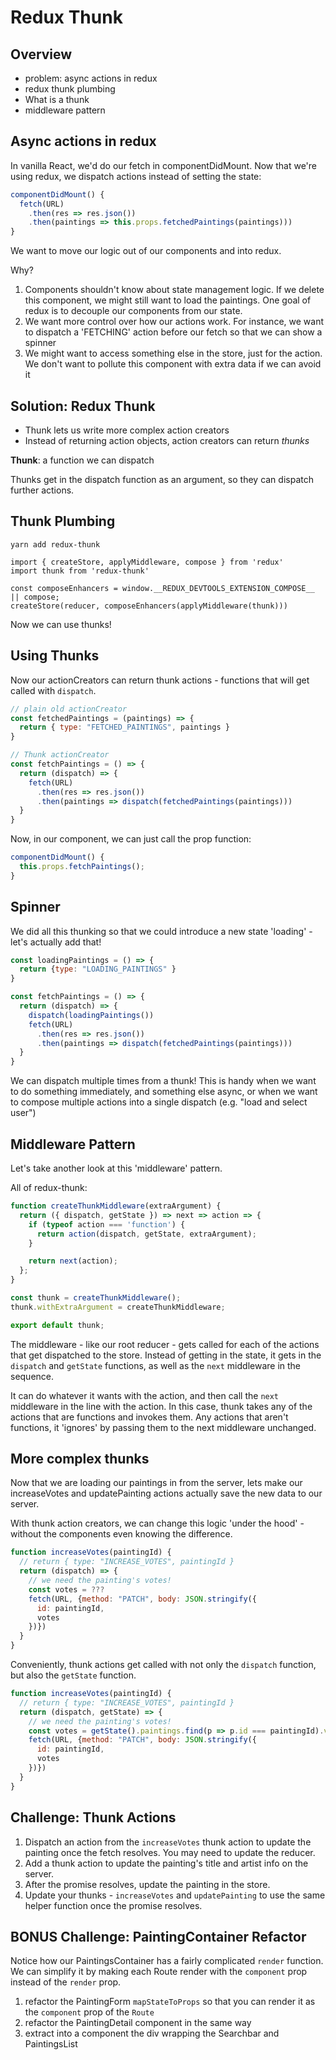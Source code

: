 # Redux Thunk

## Overview

- problem: async actions in redux
- redux thunk plumbing
- What is a thunk
- middleware pattern

## Async actions in redux

In vanilla React, we'd do our fetch in componentDidMount. Now that we're using redux, we dispatch actions instead of setting the state:

```js
componentDidMount() {
  fetch(URL)
    .then(res => res.json())
    .then(paintings => this.props.fetchedPaintings(paintings)))
}
```

We want to move our logic out of our components and into redux.

Why?

1. Components shouldn't know about state management logic. If we delete this component, we might still want to load the paintings. One goal of redux is to decouple our components from our state.
2. We want more control over how our actions work. For instance, we want to dispatch a 'FETCHING' action before our fetch so that we can show a spinner
3. We might want to access something else in the store, just for the action. We don't want to pollute this component with extra data if we can avoid it

## Solution: Redux Thunk

- Thunk lets us write more complex action creators
- Instead of returning action objects, action creators can return _thunks_

**Thunk**: a function we can dispatch

Thunks get in the dispatch function as an argument, so they can dispatch further actions.

## Thunk Plumbing

`yarn add redux-thunk`

```
import { createStore, applyMiddleware, compose } from 'redux'
import thunk from 'redux-thunk'

const composeEnhancers = window.__REDUX_DEVTOOLS_EXTENSION_COMPOSE__ || compose;
createStore(reducer, composeEnhancers(applyMiddleware(thunk)))
```

Now we can use thunks!

## Using Thunks

Now our actionCreators can return thunk actions - functions that will get called with `dispatch`.

```js
// plain old actionCreator
const fetchedPaintings = (paintings) => {
  return { type: "FETCHED_PAINTINGS", paintings }
}

// Thunk actionCreator
const fetchPaintings = () => {
  return (dispatch) => {
    fetch(URL)
      .then(res => res.json())
      .then(paintings => dispatch(fetchedPaintings(paintings))) 
  }
}
```

Now, in our component, we can just call the prop function:

```js
componentDidMount() {
  this.props.fetchPaintings();
}
```

## Spinner

We did all this thunking so that we could introduce a new state 'loading' - let's actually add that!

```js
const loadingPaintings = () => {
  return {type: "LOADING_PAINTINGS" }
}

const fetchPaintings = () => {
  return (dispatch) => {
    dispatch(loadingPaintings())
    fetch(URL)
      .then(res => res.json())
      .then(paintings => dispatch(fetchedPaintings(paintings))) 
  }
}
```

We can dispatch multiple times from a thunk! This is handy when we want to do something immediately, and something else async, or when we want to compose multiple actions into a single dispatch (e.g. "load and select user")

## Middleware Pattern

Let's take another look at this 'middleware' pattern.

All of redux-thunk:

```js
function createThunkMiddleware(extraArgument) {
  return ({ dispatch, getState }) => next => action => {
    if (typeof action === 'function') {
      return action(dispatch, getState, extraArgument);
    }

    return next(action);
  };
}

const thunk = createThunkMiddleware();
thunk.withExtraArgument = createThunkMiddleware;

export default thunk;
```

The middleware - like our root reducer - gets called for each of the actions that get dispatched to the store. Instead of getting in the state, it gets in the `dispatch` and `getState` functions, as well as the `next` middleware in the sequence.

It can do whatever it wants with the action, and then call the `next` middleware in the line with the action. In this case, thunk takes any of the actions that are functions and invokes them. Any actions that aren't functions, it 'ignores' by passing them to the next middleware unchanged.

## More complex thunks

Now that we are loading our paintings in from the server, lets make our increaseVotes and updatePainting actions actually save the new data to our server. 

With thunk action creators, we can change this logic 'under the hood' - without the components even knowing the difference.

```js
function increaseVotes(paintingId) {
  // return { type: "INCREASE_VOTES", paintingId }
  return (dispatch) => {
    // we need the painting's votes! 
    const votes = ???
    fetch(URL, {method: "PATCH", body: JSON.stringify({
      id: paintingId,
      votes
    })})
  }
}
```

Conveniently, thunk actions get called with not only the `dispatch` function, but also the `getState` function.

```js
function increaseVotes(paintingId) {
  // return { type: "INCREASE_VOTES", paintingId }
  return (dispatch, getState) => {
    // we need the painting's votes! 
    const votes = getState().paintings.find(p => p.id === paintingId).votes + 1;
    fetch(URL, {method: "PATCH", body: JSON.stringify({
      id: paintingId,
      votes
    })})
  }
}
```

## Challenge: Thunk Actions

1. Dispatch an action from the `increaseVotes` thunk action to update the painting once the fetch resolves. You may need to update the reducer.
2. Add a thunk action to update the painting's title and artist info on the server. 
3. After the promise resolves, update the painting in the store.
4. Update your thunks - `increaseVotes` and `updatePainting` to use the same helper function once the promise resolves. 

## BONUS Challenge: PaintingContainer Refactor

Notice how our PaintingsContainer has a fairly complicated `render` function. We can simplify it by making each Route render with the `component` prop instead of the `render` prop.

1. refactor the PaintingForm `mapStateToProps` so that you can render it as the `component` prop of the `Route`
2. refactor the PaintingDetail component in the same way
3. extract into a component the div wrapping the Searchbar and PaintingsList